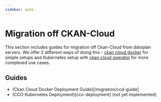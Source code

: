 ```yaml
---
sidebar: auto
---
```


# Migration off CKAN-Cloud

This section includes guides for migration off Ckan-Cloud from datopian servers. We offer 2 different ways of doing this - [ckan cloud docker](https://github.com/ViderumGlobal/ckan-cloud-docker/) for simple setups and Kubernetes setup with [ckan cloud operator](https://github.com/datopian/ckan-cloud-operator/) for more complexed use cases.

## Guides

- (Ckan Cloud Docker Deployment Guide)[/migration/ccd-guide]
- (CCO Kubernetes Deployment)[cco-deployment] (not yet implemented)
